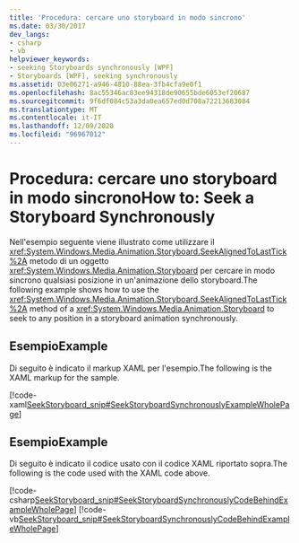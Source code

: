 ```yaml
---
title: 'Procedura: cercare uno storyboard in modo sincrono'
ms.date: 03/30/2017
dev_langs:
- csharp
- vb
helpviewer_keywords:
- seeking Storyboards synchronously [WPF]
- Storyboards [WPF], seeking synchronously
ms.assetid: 03e06271-a946-4810-88ea-3fb4cfa9e0f1
ms.openlocfilehash: 8ac55346ac83ee94318de90655bde6053ef20687
ms.sourcegitcommit: 9f6df084c53a3da0ea657ed0d708a72213683084
ms.translationtype: MT
ms.contentlocale: it-IT
ms.lasthandoff: 12/09/2020
ms.locfileid: "96967012"
---
```

# <a name="how-to-seek-a-storyboard-synchronously"></a><span data-ttu-id="db871-102">Procedura: cercare uno storyboard in modo sincrono</span><span class="sxs-lookup"><span data-stu-id="db871-102">How to: Seek a Storyboard Synchronously</span></span>
<span data-ttu-id="db871-103">Nell'esempio seguente viene illustrato come utilizzare il <xref:System.Windows.Media.Animation.Storyboard.SeekAlignedToLastTick%2A> metodo di un oggetto <xref:System.Windows.Media.Animation.Storyboard> per cercare in modo sincrono qualsiasi posizione in un'animazione dello storyboard.</span><span class="sxs-lookup"><span data-stu-id="db871-103">The following example shows how to use the <xref:System.Windows.Media.Animation.Storyboard.SeekAlignedToLastTick%2A> method of a <xref:System.Windows.Media.Animation.Storyboard> to seek to any position in a storyboard animation synchronously.</span></span>  
  
## <a name="example"></a><span data-ttu-id="db871-104">Esempio</span><span class="sxs-lookup"><span data-stu-id="db871-104">Example</span></span>  
 <span data-ttu-id="db871-105">Di seguito è indicato il markup XAML per l'esempio.</span><span class="sxs-lookup"><span data-stu-id="db871-105">The following is the XAML markup for the sample.</span></span>  
  
 [!code-xaml[SeekStoryboard_snip#SeekStoryboardSynchronouslyExampleWholePage](~/samples/snippets/csharp/VS_Snippets_Wpf/SeekStoryboard_snip/CSharp/SeekStoryboardSynchronouslyExample.xaml#seekstoryboardsynchronouslyexamplewholepage)]  
  
## <a name="example"></a><span data-ttu-id="db871-106">Esempio</span><span class="sxs-lookup"><span data-stu-id="db871-106">Example</span></span>  
 <span data-ttu-id="db871-107">Di seguito è indicato il codice usato con il codice XAML riportato sopra.</span><span class="sxs-lookup"><span data-stu-id="db871-107">The following is the code used with the XAML code above.</span></span>  
  
 [!code-csharp[SeekStoryboard_snip#SeekStoryboardSynchronouslyCodeBehindExampleWholePage](~/samples/snippets/csharp/VS_Snippets_Wpf/SeekStoryboard_snip/CSharp/SeekStoryboardSynchronouslyExample.xaml.cs#seekstoryboardsynchronouslycodebehindexamplewholepage)]
 [!code-vb[SeekStoryboard_snip#SeekStoryboardSynchronouslyCodeBehindExampleWholePage](~/samples/snippets/visualbasic/VS_Snippets_Wpf/SeekStoryboard_snip/VisualBasic/SeekStoryboardSynchronouslyExample.xaml.vb#seekstoryboardsynchronouslycodebehindexamplewholepage)]
